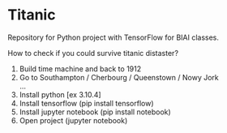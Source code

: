 # Titanic

Repository for Python project with TensorFlow for BIAI classes.

How to check if you could survive titanic distaster?

1. Build time machine and back to 1912
2. Go to Southampton / Cherbourg / Queenstown / Nowy Jork  
   ...
3. Install python [ex 3.10.4]
4. Install tensorflow (pip install tensorflow)
5. Install jupyter notebook (pip install notebook)
6. Open project (jupyter notebook)
